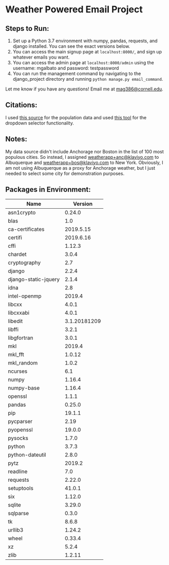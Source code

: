 # Weather Powered Email Project

## Steps to Run:
1. Set up a Python 3.7 environment with numpy, pandas, requests, and django installed. You can see the exact versions below.
2. You can access the main signup page at ```localhost:8000/```, and sign up whatever emails you want.
3. You can access the admin page at ```localhost:8000/admin``` using the username: mgalbato and password: testpassword
4. You can run the management command by navigating to the django_project directory and running ```python manage.py email_command```.

Let me know if you have any questions! Email me at mag386@cornell.edu.

## Citations:
I used [this source](https://simplemaps.com/data/us-zips) for the population data and used [this tool](https://arendjr.github.io/selectivity/) for the dropdown selector functionality.

## Notes:
My data source didn't include Anchorage nor Boston in the list of 100 most populous cities. So instead, I assigned weatherapp+anc@klaviyo.com to Albuquerque and weatherapp+bos@klaviyo.com to New York. Obviously, I am not using Albuquerque as a proxy for Anchorage weather, but I just needed to select some city for demonstration purposes.

## Packages in Environment:
|     Name      |    Version    |
| ------------- | ------------- | 
|asn1crypto            |    0.24.0       |  
|blas                   |   1.0          |              
|ca-certificates        |  2019.5.15     |                
|certifi                |   2019.6.16    |          
|cffi                   |   1.12.3       |    
|chardet                |   3.0.4        |         
|cryptography           |   2.7          |    
|django                 |   2.2.4        |      
|django-static-jquery   |   2.1.4        |   
|idna                   |   2.8          |   
|intel-openmp           |   2019.4       |   
|libcxx                 |   4.0.1        |     
|libcxxabi              |   4.0.1        |     
|libedit                |   3.1.20181209 |     
|libffi                 |   3.2.1        |    
|libgfortran            |   3.0.1        |    
|mkl                    |   2019.4       |      
|mkl_fft                |   1.0.12       |   
|mkl_random             |   1.0.2        |   
|ncurses                |   6.1          |   
|numpy                  |   1.16.4       |  
|numpy-base             |   1.16.4       |    
|openssl                |   1.1.1        |    
|pandas                 |   0.25.0       |   
|pip                    |   19.1.1       |        
|pycparser              |   2.19         |     
|pyopenssl              |   19.0.0       |       
|pysocks                |   1.7.0        |       
|python                 |   3.7.3        |    
|python-dateutil        |   2.8.0        |       
|pytz                   |   2019.2       |          
|readline               |   7.0          |     
|requests               |   2.22.0       |          
|setuptools             |   41.0.1       |         
|six                    |   1.12.0       |           
|sqlite                 |   3.29.0       |     
|sqlparse               |   0.3.0        |         
|tk                     |   8.6.8        |      
|urllib3                |   1.24.2       |      
|wheel                  |   0.33.4       |         
|xz                     |   5.2.4        |      
|zlib                   |   1.2.11       | 

